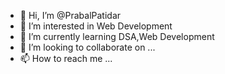 - 👋 Hi, I’m @PrabalPatidar
- 👀 I’m interested in Web Development
- 🌱 I’m currently learning DSA,Web Development
- 💞️ I’m looking to collaborate on ...
- 📫 How to reach me ...

<!---
PrabalPatidar/PrabalPatidar is a ✨ special ✨ repository because its `README.md` (this file) appears on your GitHub profile.
You can click the Preview link to take a look at your changes.
--->
